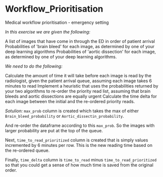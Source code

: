 # Workflow_Prioritisation
Medical workflow prioritisation - emergency setting

_In this exercise we are given the following:_

A list of images that have come in through the ED in order of patient arrival
Probabilities of 'brain bleed' for each image, as determined by one of your deep learning algorithms
Probabilities of 'aortic dissection' for each image, as determined by one of your deep learning algorithms.

_We need to do the following:_

Calculate the amount of time it will take before each image is read by the radiologist, given the patient arrival queue, assuming each image takes 6 minutes to read
Implement a heuristic that uses the probabilities returned by your two algorithms to re-order the priority read list, assuming that brain bleeds and aortic dissections are equally urgent
Calculate the time delta for each image between the initial and the re-ordered priority reads.

_Sotulion:_
`max_prob` column is created which takes the max of either `Brain_bleed_probability` or `Aortic_dissectin_probability`.

And re-order the dataframe according to this `max_prob`. So the images with larger probability are put at the top of the queue.

Next, `time_to_read_prioritized` column is created that is simply values incremented by 6 minutes per row. This is the new reading time based on the re-ordered queue.

Finally, `time_delta` column is `time_to_read` minus `time_to_read_prioritized` so that you could get a sense of how much time is saved from the original order.


